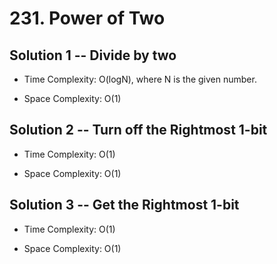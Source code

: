# 231. Power of Two

## Solution 1 -- Divide by two

* Time Complexity: O(logN), where N is the given number.

* Space Complexity: O(1)

## Solution 2 -- Turn off the Rightmost 1-bit

* Time Complexity: O(1)

* Space Complexity: O(1)

## Solution 3 -- Get the Rightmost 1-bit

* Time Complexity: O(1)

* Space Complexity: O(1)
